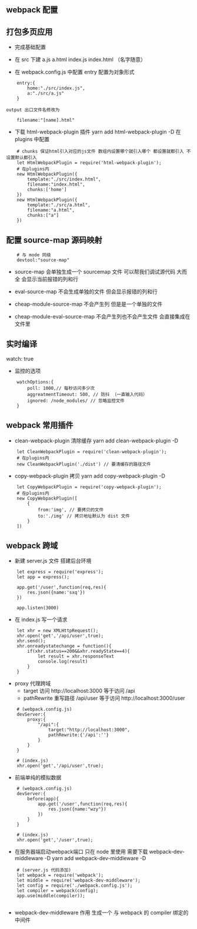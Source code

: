 ## webpack 配置

## 打包多页应用
- 完成基础配置

- 在 src 下建 a.js a.html index.js index.html （名字随意）

- 在 webpack.config.js 中配置
    entry 配置为对象形式
```
    entry:{
        home:"./src/index.js",
        a:"./src/a.js"
    }
```
    output 出口文件名修改为
```
    filename:"[name].html"
```

- 下载 html-webpack-plugin 插件
    yarn add html-webpack-plugin -D
    在 plugins 中配置
```
    # chunks 保证html引入对应的js文件 数组内设置哪个就引入哪个 都设置就都引入 不设置默认都引入
    let HtmlWebpackPlugin = require('html-webpack-plugin');
    # 在plugins内
    new HtmlWebpackPlugin({
        template:"./src/index.html",
        filename:"index.html",
        chunks:['home'] 
    })
    new HtmlWebpackPlugin({
        template:"./src/a.html",
        filename:"a.html",
        chunks:["a"] 
    })
```

## 配置 source-map 源码映射
```
    # 与 mode 同级
    devtool:"source-map"
```
- source-map 会单独生成一个 sourcemap 文件 可以帮我们调试源代码 大而全 会显示当前报错的列和行

- eval-source-map 不会生成单独的文件 但会显示报错的列和行

- cheap-module-source-map 不会产生列 但是是一个单独的文件

- cheap-module-eval-source-map 不会产生列也不会产生文件 会直接集成在文件里

## 实时编译
watch: true
- 监控的选项
```
    watchOptions:{
        poll: 1000,// 每秒访问多少次
        aggreatmentTimeout: 500, // 防抖 （一直输入代码）
        ignored: /node_modules/ // 忽略监控文件
    }
```

## webpack 常用插件
- clean-webpack-plugin 清除缓存
    yarn add clean-webpack-plugin -D
```
    let CleanWebpackPlugin = require('clean-webpack-plugin');
    # 在plugins内
    new CleanWebpackPlugin('./dist') // 要清缓存的路径文件
```

- copy-webpack-plugin 拷贝
    yarn add copy-webpack-plugin -D
```
    let CopyWebpackPlugin = require('copy-webpack-plugin');
    # 在plugins内
    new CopyWebpackPlugin([
        {
            from:'img', // 要拷贝的文件
            to:'./img' // 拷贝地址默认为 dist 文件
        }
    ])
```

## webpack 跨域
- 新建 server.js 文件 搭建后台环境
```
    let express = require('express');
    let app = express();

    app.get('/user',function(req,res){
        res.json({name:'sxq'})
    })

    app.listen(3000)
```
- 在 index.js 写一个请求
```
    let xhr = new XMLHttpRequest();
    xhr.open('get','/api/user',true);
    xhr.send();
    xhr.onreadystatechange = function(){
        if(xhr.status==200&&xhr.readyState==4){
            let result = xhr.responseText
            console.log(result)
        }
    }
```
- proxy 代理跨域 
    - target 访问 http://localhost:3000 等于访问 /api
    - pathRewrite 重写路径 /api/user 等于访问 http://localhost:3000/user
```
    # (webpack.config.js)
    devServer:{
        proxy:{
            "/api":{
                target:"http://localhost:3000",
                pathRewrite:{'/api':''}
            }
        }
    }

    # (index.js)
    xhr.open('get','/api/user',true);
```

- 前端单纯的模拟数据
```
    # (webpack.config.js)
    devServer:{
        before(app){
            app.get('/user',function(req,res){
                res.json({name:"wzy"})
            })
        }
    }

    # (index.js)
    xhr.open('get','/user',true);
```

- 在服务器端启动webpack端口 只在 node 里使用
    需要下载 webpack-dev-middleware -D
        yarn add webpack-dev-middleware -D
```
    # (server.js 代码添加)
    let webpack = require('webpack');
    let middle = require('webpack-dev-middleware');
    let config = require('./webpack.config.js');
    let compiler = webpack(config);
    app.use(middle(compiler));
    
```
- webpack-dev-middleware 作用
    生成一个 与 webpack 的 compiler 绑定的中间件

